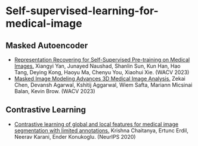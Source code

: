 # Self-supervised-learning-for-medical-image

## Masked Autoencoder
* [Representation Recovering for Self-Supervised Pre-training on Medical Images.](https://openaccess.thecvf.com/content/WACV2023/papers/Yan_Representation_Recovering_for_Self-Supervised_Pre-Training_on_Medical_Images_WACV_2023_paper.pdf) Xiangyi Yan, Junayed Naushad, Shanlin Sun, Kun Han, Hao Tang, Deying Kong, Haoyu Ma, Chenyu You, Xiaohui Xie. (WACV 2023)
* [Masked Image Modeling Advances 3D Medical Image Analysis.](https://openaccess.thecvf.com/content/WACV2023/papers/Chen_Masked_Image_Modeling_Advances_3D_Medical_Image_Analysis_WACV_2023_paper.pdf) Zekai Chen, Devansh Agarwal, Kshitij Aggarwal, Wiem Safta, Mariann Micsinai Balan, Kevin Brow. (WACV 2023)

## Contrastive Learning
* [Contrastive learning of global and local features for medical image segmentation with limited annotations.](https://proceedings.neurips.cc/paper_files/paper/2020/file/949686ecef4ee20a62d16b4a2d7ccca3-Paper.pdf) Krishna Chaitanya, Ertunc Erdil, Neerav Karani, Ender Konukoglu. (NeurIPS 2020)
